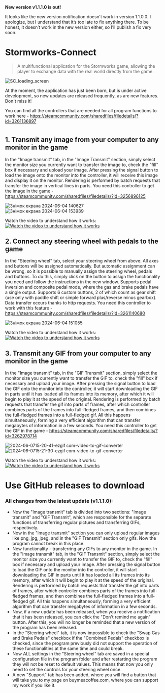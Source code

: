 **New version v1.1.1.0 is out!**

It looks like the new version notification doesn't work in version 1.1.0.0. I apologize, but I understand that it’s too late to fix anything there. To be honest, it doesn’t work in the new version either, so I’ll publish a fix very soon.

# Stormworks-Connect
>A multifunctional application for the Stormworks game, allowing the player to exchange data with the real world directly from the game.

![SC_loading_screen](https://github.com/DilerFeed/Stormworks-Connect/assets/33964247/8cf1a61f-1e31-47e4-a362-ea75258e27b5)

At the moment, the application has just been born, but is under active development, so new updates are released frequently, as are new features. Don't miss it!

You can find all the controllers that are needed for all program functions to work here - https://steamcommunity.com/sharedfiles/filedetails/?id=3261136897

#

## 1. Transmit any image from your computer to any monitor in the game
In the "Image transmit" tab, in the "Image Transmit" section, simply select the monitor size you currently want to transfer the image to, check the "fill" box if necessary and upload your image. After pressing the signal button to load the image onto the monitor into the controller, it will receive this image and display it on the monitor. Rendering is performed by batch requests that transfer the image in vertical lines in parts.
You need this controller to get the image in the game - https://steamcommunity.com/sharedfiles/filedetails/?id=3256896125

![Знімок екрана 2024-06-04 140627](https://github.com/DilerFeed/Stormworks-Connect/assets/33964247/a0b456ab-7f85-443f-b47f-d051b31e5748)
![Знімок екрана 2024-06-04 153939](https://github.com/DilerFeed/Stormworks-Connect/assets/33964247/5fbbf182-c634-454a-b214-6f7b754b6b10)

Watch the video to understand how it works:
[![Watch the video to understand how it works](https://img.youtube.com/vi/yDV3IyEmLcY/0.jpg)](https://www.youtube.com/watch?v=yDV3IyEmLcY)

## 2. Connect any steering wheel with pedals to the game
In the "Steering wheel" tab, select your steering wheel from above. All axes and buttons will be assigned automatically. But automatic assignment can be wrong, so it is possible to manually assign the steering wheel, pedals and buttons. To do this, simply click on the button to assign the functionality you need and follow the instructions in the new window. Supports pedal inversion and composite pedal mode, where the gas and brake pedals have a single output. Supports 6 custom buttons, 2 of which count as gear shift (use only with paddle shift or simple forward plus/reverse minus gearbox). Data transfer occurs thanks to http requests.
You need this controller to work with this feature - https://steamcommunity.com/sharedfiles/filedetails/?id=3261140680

![Знімок екрана 2024-06-04 151055](https://github.com/DilerFeed/Stormworks-Connect/assets/33964247/593d4b62-78fb-465b-b9d0-93f88be6a93d)

Watch the video to understand how it works:
[![Watch the video to understand how it works](https://img.youtube.com/vi/JS2815DQp7o/0.jpg)](https://www.youtube.com/watch?v=JS2815DQp7o)

## 3. Transmit any GIF from your computer to any monitor in the game
In the "Image transmit" tab, in the "GIF Transmit" section, simply select the monitor size you currently want to transfer the GIF to, check the "fill" box if necessary and upload your image. After pressing the signal button to load the GIF onto the monitor into the controller, it will start downloading the GIF in parts until it has loaded all its frames into its memory, after which it will begin to play it at the speed of the original. Rendering is performed by batch requests that transfer the gif into parts of frames, after which controller combines parts of the frames into full-fledged frames, and then combines the full-fledged frames into a full-fledged gif. All this happens simultaneously, forming a very efficient algorithm that can transfer megabytes of information in a few seconds.
You need this controller to get the GIF in the game - https://steamcommunity.com/sharedfiles/filedetails/?id=3262978714

![2024-06-0715-20-41-ezgif com-video-to-gif-converter](https://github.com/DilerFeed/Stormworks-Connect/assets/33964247/1466cb98-4ba1-488f-9a7e-9f8c9ddf6254)
![2024-06-0715-21-30-ezgif com-video-to-gif-converter](https://github.com/DilerFeed/Stormworks-Connect/assets/33964247/800633ad-96ca-4111-9f26-04ee8340e4a0)

Watch the video to understand how it works:
[![Watch the video to understand how it works](https://img.youtube.com/vi/2FSNrqv12NU/0.jpg)](https://www.youtube.com/watch?v=2FSNrqv12NU)

# Use GitHub releases to download

### All changes from the latest update (v1.1.1.0):
* Now the "Image transmit" tab is divided into two sections: "Image transmit" and "GIF Transmit", which are responsible for the separate functions of transferring regular pictures and transferring GIFs, respectively.
* Now in the "Image transmit" section you can only upload regular images like png, jpg, jpeg, and in the "GIF Transmit" section only gifs. Now the program cannot break in this place.
* New functionality - transferring any GIFs to any monitor in the game. In the "Image transmit" tab, in the "GIF Transmit" section, simply select the monitor size you currently want to transfer the GIF to, check the "fill" box if necessary and upload your image. After pressing the signal button to load the GIF onto the monitor into the controller, it will start downloading the GIF in parts until it has loaded all its frames into its memory, after which it will begin to play it at the speed of the original. Rendering is performed by batch requests that transfer the gif into parts of frames, after which controller combines parts of the frames into full-fledged frames, and then combines the full-fledged frames into a full-fledged gif. All this happens simultaneously, forming a very efficient algorithm that can transfer megabytes of information in a few seconds.
* Now, if a new update has been released, when you receive a notification that it has been released, you can click the "Don't remind me again" button. After this, you will no longer be reminded that a new version of the program has been released.
* In the "Steering wheel" tab, it is now impossible to check the "Swap Gas and Brake Pedals" checkbox if the "Combined Pedals" checkbox is checked, since the program previously did not support the operation of these functionalities at the same time and could break.
* Now ALL settings in the "Steering wheel" tab are saved in a special configuration file in the program folder and after restarting the program they will not be reset to default values. This means that now you only need to set the controls for your steering wheel once.
* A new "Support" tab has been added, where you will find a button that will take you to my page on buymeacoffee.com, where you can support my work if you like it.
